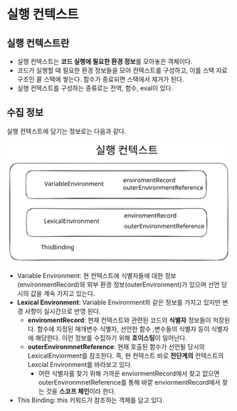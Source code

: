 # 실행 컨텍스트

## 실행 컨텍스트란

* 실행 컨텍스트는 **코드 실행에 필요한 환경 정보**를 모아놓은 객체이다.&#x20;
* 코드가 실행할 때 필요한 환경 정보들을 모아 컨텍스트를 구성하고, 이를 스택 자료구조인 콜 스택에 쌓는다. 함수가 종료되면 스택에서 제거가 된다.
* 실행 컨텍스트를 구성하는 종류로는 전역, 함수, eval이 있다.



## 수집 정보&#x20;

실행 컨텍스트에 담기는 정보로는 다음과 같다.

<img src="../../.gitbook/assets/file.excalidraw (36).svg" alt="" class="gitbook-drawing">

* Variable Environment: 현 컨텍스트에 식별자들에 대한 정보(environmentRecord)와 외부 환경 정보(outerEnvironment)가 있으며 선언 당시의 값을 계속 가지고 있는다.
* **Lexical Environment**: Variable Environment와 같은 정보를 가지고 있지만 변경 사항이 실시간으로 반영 된다.
  * **enviromentRecord**: 현재 컨텍스트와 관련된 코드의 **식별자** 정보들이 저장된다. 함수에 지정된 매개변수 식별자, 선언한 함수 ,변수들의 식별자 등이 식별자에 해당한다. 이런 정보를 수집하기 위해 **호이스팅**이 일어난다.&#x20;
  * **outerEnvironmnetReference**: 현재 호출된 함수가 선언될 당시의 LexicalEnviorment를 참조한다. 즉, 현 컨텍스트 바로 **전단계의** 컨텍스트의 Lexcial Environment를 바라보고 있다.&#x20;
    * 어떤 식별자를 찾기 위해 가까운 enviormentRecord에서 찾고 없으면 outerEnvironmnetReference를 통해 바깥 enviormentRecord에서 찾는 것을 **스코프 체인**이라 한다.
* This Binding: this 키워드가 참조하는 객체를 담고 있다.&#x20;

